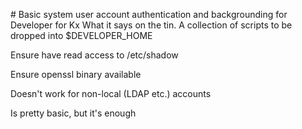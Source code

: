 # Basic system user account authentication and backgrounding for Developer for Kx
What it says on the tin. A collection of scripts to be dropped into $DEVELOPER_HOME

Ensure have read access to /etc/shadow

Ensure openssl binary available

Doesn't work for non-local (LDAP etc.) accounts

Is pretty basic, but it's enough
